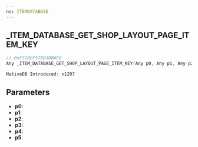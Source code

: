 ```yaml
---
ns: ITEMDATABASE
---
```

## _ITEM_DATABASE_GET_SHOP_LAYOUT_PAGE_ITEM_KEY

```c
// 0xF32BEF578B3DBAE8
Any _ITEM_DATABASE_GET_SHOP_LAYOUT_PAGE_ITEM_KEY(Any p0, Any p1, Any p2, Any p3, Any p4, Any p5);
```

```
NativeDB Introduced: v1207
```

## Parameters
* **p0**:
* **p1**:
* **p2**:
* **p3**:
* **p4**:
* **p5**:
